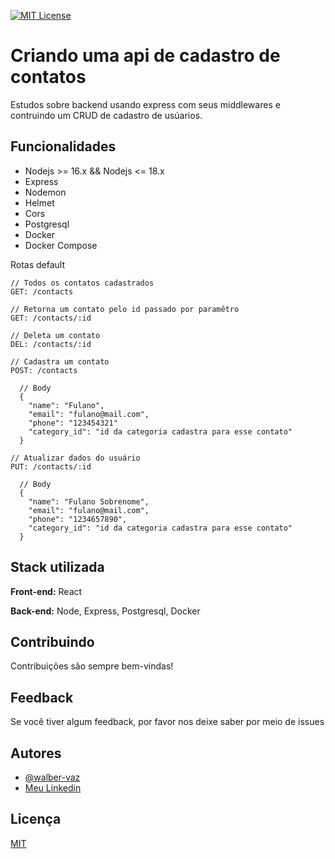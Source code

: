 [![MIT License](https://img.shields.io/badge/License-MIT-green.svg)](https://choosealicense.com/licenses/mit/)


# Criando uma api de cadastro de contatos

Estudos sobre backend usando express com seus middlewares e contruindo um CRUD de cadastro de usúarios.


## Funcionalidades

- Nodejs >= 16.x && Nodejs <= 18.x
- Express
- Nodemon
- Helmet
- Cors
- Postgresql
- Docker
- Docker Compose

Rotas default

```
// Todos os contatos cadastrados
GET: /contacts

// Retorna um contato pelo id passado por paramêtro
GET: /contacts/:id

// Deleta um contato
DEL: /contacts/:id

// Cadastra um contato
POST: /contacts

  // Body
  {
    "name": "Fulano",
    "email": "fulano@mail.com",
    "phone": "123454321"
    "category_id": "id da categoria cadastra para esse contato"
  }

// Atualizar dados do usuário
PUT: /contacts/:id

  // Body
  {
	"name": "Fulano Sobrenome",
	"email": "fulano@mail.com",
	"phone": "1234657890",
	"category_id": "id da categoria cadastra para esse contato"
  }
```


## Stack utilizada

**Front-end:** React

**Back-end:** Node, Express, Postgresql, Docker


## Contribuindo

Contribuições são sempre bem-vindas!

## Feedback

Se você tiver algum feedback, por favor nos deixe saber por meio de issues


## Autores

- [@walber-vaz](https://www.github.com/walber-vaz)
- [Meu Linkedin](https://www.linkedin.com/in/walber-vaz/)

## Licença

[MIT](https://choosealicense.com/licenses/mit/)

